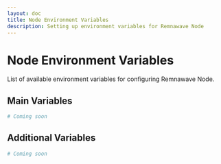 ```yaml
---
layout: doc
title: Node Environment Variables
description: Setting up environment variables for Remnawave Node
---
```


# Node Environment Variables

List of available environment variables for configuring Remnawave Node.

## Main Variables

```bash
# Coming soon
```

## Additional Variables

```bash
# Coming soon
``` 